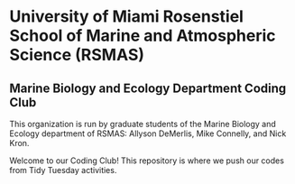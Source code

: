 # University of Miami Rosenstiel School of Marine and Atmospheric Science (RSMAS) 
## Marine Biology and Ecology Department Coding Club

This organization is run by graduate students of the Marine Biology and Ecology department of RSMAS:
Allyson DeMerlis, Mike Connelly, and Nick Kron.

Welcome to our Coding Club! This repository is where we push our codes from Tidy Tuesday activities.

